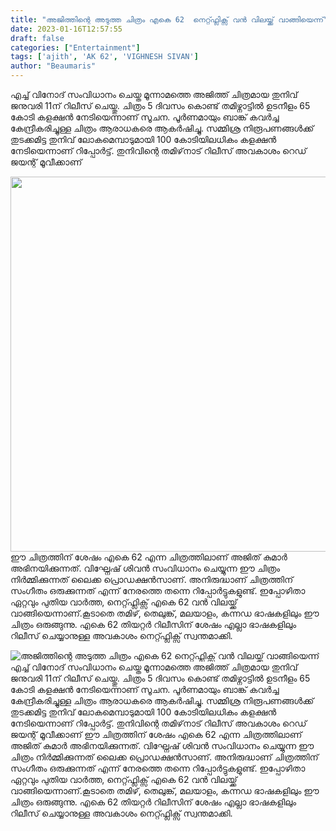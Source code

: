 ```yaml
---
title: "അജിത്തിന്റെ അടുത്ത ചിത്രം എകെ 62  നെറ്റ്ഫ്ലിക്സ് വൻ വിലയ്ക്ക് വാങ്ങിയെന്ന്"
date: 2023-01-16T12:57:55
draft: false
categories: ["Entertainment"]
tags: ['ajith', 'AK 62', 'VIGHNESH SIVAN']
author: "Beaumaris"
---
```


എച്ച് വിനോദ് സംവിധാനം ചെയ്ത മൂന്നാമത്തെ അജിത്ത് ചിത്രമായ തുനിവ് ജനുവരി 11ന് റിലീസ് ചെയ്തു. ചിത്രം 5 ദിവസം കൊണ്ട് തമിഴ്നാട്ടിൽ ഉടനീളം 65 കോടി കളക്ഷൻ നേടിയെന്നാണ് സൂചന. പൂർണമായും ബാങ്ക് കവർച്ച കേന്ദ്രീകരിച്ചുള്ള ചിത്രം ആരാധകരെ ആകർഷിച്ചു. സമ്മിശ്ര നിരൂപണങ്ങൾക്ക് തുടക്കമിട്ട തുനിവ് ലോകമെമ്പാടുമായി 100 കോടിയിലധികം കളക്ഷൻ നേടിയെന്നാണ് റിപ്പോർട്ട്. തുനിവിന്റെ തമിഴ്‌നാട് റിലീസ് അവകാശം റെഡ് ജയന്റ് മൂവീക്കാണ്

<img class="size-large wp-image-379518 aligncenter" src="https://cdn.boolokam.com/articles/2023/01/akkkk-1024x768.jpg" alt="" width="800" height="600" />ഈ ചിത്രത്തിന് ശേഷം എകെ 62 എന്ന ചിത്രത്തിലാണ് അജിത് കുമാർ അഭിനയിക്കുന്നത്. വിഘ്നേഷ് ശിവൻ സംവിധാനം ചെയ്യുന്ന ഈ ചിത്രം നിർമ്മിക്കുന്നത് ലൈക്ക പ്രൊഡക്ഷൻസാണ്. അനിരുദ്ധാണ് ചിത്രത്തിന് സംഗീതം ഒരുക്കുന്നത് എന്ന് നേരത്തെ തന്നെ റിപ്പോർട്ടുകളുണ്ട്. ഇപ്പോഴിതാ ഏറ്റവും പുതിയ വാർത്ത, നെറ്റ്ഫ്ലിക്സ് എകെ 62 വൻ വിലയ്ക്ക് വാങ്ങിയെന്നാണ്.കൂടാതെ തമിഴ്, തെലുങ്ക്, മലയാളം, കന്നഡ ഭാഷകളിലും ഈ ചിത്രം ഒരുങ്ങുന്നു. എകെ 62 തിയറ്റർ റിലീസിന് ശേഷം എല്ലാ ഭാഷകളിലും റിലീസ് ചെയ്യാനുള്ള അവകാശം നെറ്റ്ഫ്ലിക്സ് സ്വന്തമാക്കി.


![അജിത്തിന്റെ അടുത്ത ചിത്രം എകെ 62  നെറ്റ്ഫ്ലിക്സ് വൻ വിലയ്ക്ക് വാങ്ങിയെന്ന്](https://cdn.boolokam.com/articles/2023/01/akkkk-1024x768.jpg)എച്ച് വിനോദ് സംവിധാനം ചെയ്ത മൂന്നാമത്തെ അജിത്ത് ചിത്രമായ തുനിവ് ജനുവരി 11ന് റിലീസ് ചെയ്തു. ചിത്രം 5 ദിവസം കൊണ്ട് തമിഴ്നാട്ടിൽ ഉടനീളം 65 കോടി കളക്ഷൻ നേടിയെന്നാണ് സൂചന. പൂർണമായും ബാങ്ക് കവർച്ച കേന്ദ്രീകരിച്ചുള്ള ചിത്രം ആരാധകരെ ആകർഷിച്ചു. സമ്മിശ്ര നിരൂപണങ്ങൾക്ക് തുടക്കമിട്ട തുനിവ് ലോകമെമ്പാടുമായി 100 കോടിയിലധികം കളക്ഷൻ നേടിയെന്നാണ് റിപ്പോർട്ട്. തുനിവിന്റെ തമിഴ്‌നാട് റിലീസ് അവകാശം റെഡ് ജയന്റ് മൂവീക്കാണ് ഈ ചിത്രത്തിന് ശേഷം എകെ 62 എന്ന ചിത്രത്തിലാണ് അജിത് കുമാർ അഭിനയിക്കുന്നത്. വിഘ്നേഷ് ശിവൻ സംവിധാനം ചെയ്യുന്ന ഈ ചിത്രം നിർമ്മിക്കുന്നത് ലൈക്ക പ്രൊഡക്ഷൻസാണ്. അനിരുദ്ധാണ് ചിത്രത്തിന് സംഗീതം ഒരുക്കുന്നത് എന്ന് നേരത്തെ തന്നെ റിപ്പോർട്ടുകളുണ്ട്. ഇപ്പോഴിതാ ഏറ്റവും പുതിയ വാർത്ത, നെറ്റ്ഫ്ലിക്സ് എകെ 62 വൻ വിലയ്ക്ക് വാങ്ങിയെന്നാണ്.കൂടാതെ തമിഴ്, തെലുങ്ക്, മലയാളം, കന്നഡ ഭാഷകളിലും ഈ ചിത്രം ഒരുങ്ങുന്നു. എകെ 62 തിയറ്റർ റിലീസിന് ശേഷം എല്ലാ ഭാഷകളിലും റിലീസ് ചെയ്യാനുള്ള അവകാശം നെറ്റ്ഫ്ലിക്സ് സ്വന്തമാക്കി.
